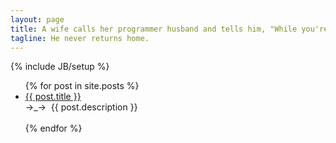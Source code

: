 ```yaml
---
layout: page
title: A wife calls her programmer husband and tells him, "While you're out, buy some milk."
tagline: He never returns home.
---
```

{% include JB/setup %}   

<ul class="posts">
  {% for post in site.posts %}
    <li>    	
    	<a href="{{ BASE_PATH }}{{ post.url }}">{{ post.title }}</a>    
    	<div> →_→ &nbsp;{{ post.description }} </div>
    	<br/>
    </li>
  {% endfor %}
</ul>